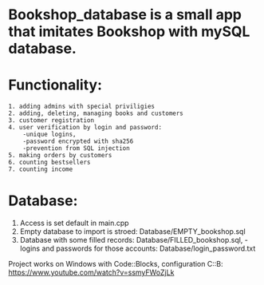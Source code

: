 # Bookshop_database is a small app that imitates Bookshop with mySQL database.
 
 # Functionality:
    1. adding admins with special priviligies
    2. adding, deleting, managing books and customers
    3. customer registration
    4. user verification by login and password:
        -unique logins, 
        -password encrypted with sha256
        -prevention from SQL injection
    5. making orders by customers
    6. counting bestsellers
    7. counting income
  
# Database:
  1. Access is set default in main.cpp
  2. Empty database to import is stroed: Database/EMPTY_bookshop.sql
  3. Database with some filled records:  Database/FILLED_bookshop.sql,
       -logins and passwords for those accounts: Database/login_password.txt
        
 Project works on Windows with Code::Blocks, configuration C::B: https://www.youtube.com/watch?v=ssmyFWoZjLk
